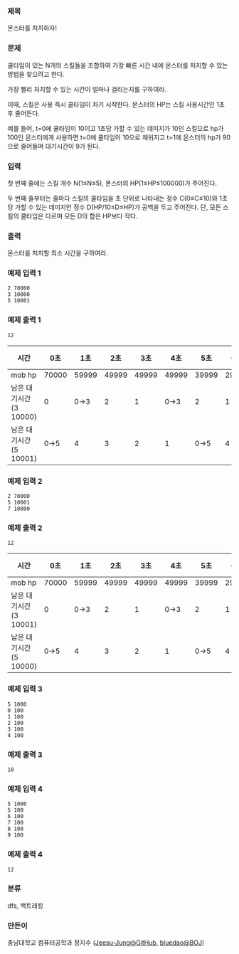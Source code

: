 ### 제목
몬스터를 처치하자!

### 문제
<p>쿨타임이 있는 N개의 스킬들을 조합하여 가장 빠른 시간 내에 몬스터를 처치할 수 있는 방법을 찾으려고 한다.</p>
<p>가장 빨리 처치할 수 있는 시간이 얼마나 걸리는지를 구하여라.</p>
<p>이때, 스킬은 사용 즉시 쿨타임이 차기 시작한다. 몬스터의 HP는 스킬 사용시간인 1초 후 줄어든다.</p>
<p>예를 들어, t=0에 쿨타임이 10이고 1초당 가할 수 있는 데미지가 10인 스킬으로 hp가 100인 몬스터에게 사용하면 t=0에 쿨타임이 10으로 채워지고 t=1에 몬스터의 hp가 90으로 줄어들며 대기시간이 9가 된다.</p>


### 입력
<p>첫 번째 줄에는 스킬 개수 N(1≤N≤5), 몬스터의 HP(1≤HP≤100000)가 주어진다.</p>
<p>두 번째 줄부터는 줄마다 스킬의 쿨타임을 초 단위로 나타내는 정수 C(0≤C≤10)와 1초당 가할 수 있는 데미지인 정수 D(HP/10≤D≤HP)가 공백을 두고 주어진다. 단, 모든 스킬의 쿨타임은 다르며 모든 D의 합은 HP보다 작다.</p>


### 출력
<p>몬스터를 처치할 최소 시간을 구하여라.</p>

### 예제 입력 1
```
2 70000
3 10000
5 10001

```

### 예제 출력 1
```
12
```
|시간|0초|1초|2초|3초|4초|5초|6초|7초|8초|9초|10초|11초|12초|
|------|---|---|---|---|---|---|---|---|---|---|---|---|---|
|mob hp|70000|59999|49999|49999|49999|39999|29998|29998|19998|19998|19998|9997|-3|
|남은 대기시간(3 10000)|0|0->3|2|1|0->3|2|1|0->3|2|1|0|0->3|2|
|남은 대기시간(5 10001)|0->5|4|3|2|1|0->5|4|3|2|1|0->5|0|0|

### 예제 입력 2
```
2 70000
5 10001
7 10000
```

### 예제 출력 2
```
12
```
|시간|0초|1초|2초|3초|4초|5초|6초|7초|8초|9초|10초|11초|12초|
|------|---|---|---|---|---|---|---|---|---|---|---|---|---|
|mob hp|70000|59999|49999|49999|49999|39999|29998|29998|19998|19998|19998|9997|-3|
|남은 대기시간(3 10001)|0|0->3|2|1|0->3|2|1|0->3|2|1|0->3|2|1|
|남은 대기시간(5 10000)|0->5|4|3|2|1|0->5|4|3|2|1|0|0->5|4|

### 예제 입력 3
```
5 1000
0 100
1 100
2 100
3 100
4 100
```

### 예제 출력 3
```
10
```


### 예제 입력 4
```
5 1000
5 100
6 100
7 100
8 100
9 100
```

### 예제 출력 4
```
12
```

### 분류
dfs, 백트래킹

### 만든이
충남대학교 컴퓨터공학과 정지수 ([Jeesu-Jung@GitHub](https://github.com/Jeesu-Jung), [bluedao@BOJ](https://www.acmicpc.net/user/bluedao))
